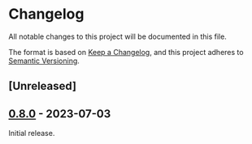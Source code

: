# Changelog

All notable changes to this project will be documented in this file.

The format is based on [Keep a
Changelog](https://keepachangelog.com/en/1.0.0/), and this project adheres to
[Semantic Versioning](https://semver.org/spec/v2.0.0.html).

## [Unreleased]

## [0.8.0] - 2023-07-03

Initial release.

[0.8.0]: https://github.com/Andrew15-5/rubby/releases/tag/v0.8.0
